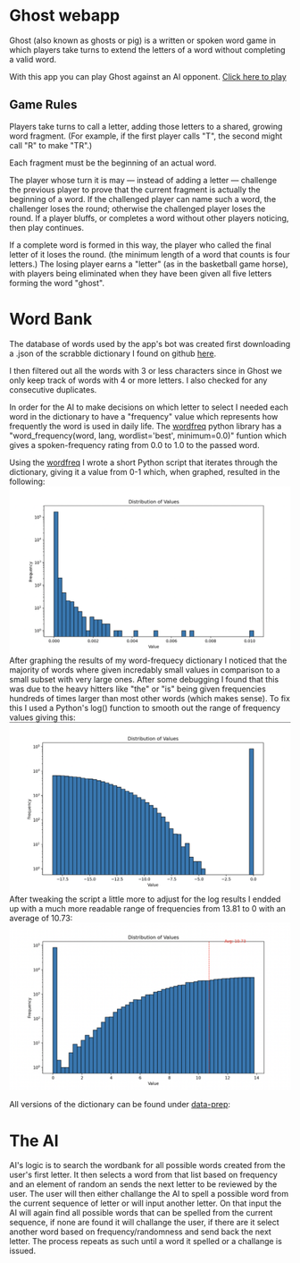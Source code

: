 # Ghost webapp

Ghost (also known as ghosts or pig) is a written or spoken word game in which players take turns to extend the letters of a word without completing a valid word.

With this app you can play Ghost against an AI opponent. [Click here to play](https://reedbryan.github.io/ghost-webapp/)

## Game Rules

Players take turns to call a letter, adding those letters to a shared, growing word fragment. (For example, if the first player calls "T", the second might call "R" to make "TR".)

Each fragment must be the beginning of an actual word.

The player whose turn it is may — instead of adding a letter — challenge the previous player to prove that the current fragment is actually the beginning of a word. If the challenged player can name such a word, the challenger loses the round; otherwise the challenged player loses the round. If a player bluffs, or completes a word without other players noticing, then play continues.

If a complete word is formed in this way, the player who called the final letter of it loses the round. (the minimum length of a word that counts is four letters.) The losing player earns a "letter" (as in the basketball game horse), with players being eliminated when they have been given all five letters forming the word "ghost".

# Word Bank
The database of words used by the app's bot was created first downloading a .json of the scrabble dictionary I found on github [here](https://github.com/benjamincrom/scrabble/blob/master/scrabble/dictionary.json).

I then filtered out all the words with 3 or less characters since in Ghost we only keep track of words with 4 or more letters. I also checked for any consecutive duplicates.

In order for the AI to make decisions on which letter to select I needed each word in the dictionary to have a "frequency" value which represents how frequently the word is used in daily life. The [wordfreq](https://pypi.org/project/wordfreq/) python library has a "word_frequency(word, lang, wordlist='best', minimum=0.0)" funtion which gives a spoken-frequency rating from 0.0 to 1.0 to the passed word.

Using the [wordfreq](https://pypi.org/project/wordfreq/) I wrote a short Python script that iterates through the dictionary, giving it a value from 0-1 which, when graphed, resulted in the following:
![Alt text](https://github.com/reedbryan/ghost-webapp/blob/main/data-prep/scrabbledic-plot.png)
After graphing the results of my word-frequecy dictionary I noticed that the majority of words where given incredably small values in comparison to a small subset with very large ones. After some debugging I found that this was due to the heavy hitters like "the" or "is" being given frequencies hundreds of times larger than most other words (which makes sense). To fix this I used a Python's log() function to smooth out the range of frequency values giving this:
![Alt text](https://github.com/reedbryan/ghost-webapp/blob/main/data-prep/scrabbledic-logplot.png)
After tweaking the script a little more to adjust for the log results I endded up with a much more readable range of frequencies from 13.81 to 0 with an average of 10.73:
![Alt text](https://github.com/reedbryan/ghost-webapp/blob/main/data-prep/scrabbledic-finalplot.png)

All versions of the dictionary can be found under [data-prep](https://github.com/reedbryan/ghost-webapp/tree/main/data-prep):


# The AI
AI's logic is to search the wordbank for all possible words created from the user's first letter. It then selects a word from that list based on frequency and an element of random an sends the next letter to be reviewed by the user. The user will then either challange the AI to spell a possible word from the current sequence of letter or will input another letter. On that input the AI will again find all possible words that can be spelled from the current sequence, if none are found it will challange the user, if there are it select another word based on frequency/randomness and send back the next letter. The process repeats as such until a word it spelled or a challange is issued.
